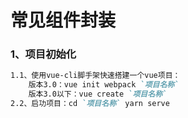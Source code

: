 # 常见组件封装
### 1、项目初始化
```md
1.1、使用vue-cli脚手架快速搭建一个vue项目：
    版本3.0：vue init webpack `项目名称`
    版本3.0以下：vue create `项目名称`
2.2、启功项目：cd `项目名称` yarn serve
```